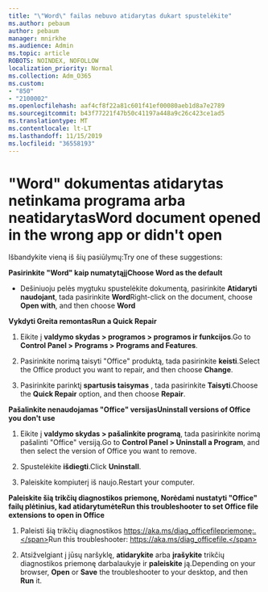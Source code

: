 ```yaml
---
title: "\"Word\" failas nebuvo atidarytas dukart spustelėkite"
ms.author: pebaum
author: pebaum
manager: mnirkhe
ms.audience: Admin
ms.topic: article
ROBOTS: NOINDEX, NOFOLLOW
localization_priority: Normal
ms.collection: Adm_O365
ms.custom:
- "850"
- "2100002"
ms.openlocfilehash: aaf4cf8f22a81c601f41ef00080aeb1d8a7e2789
ms.sourcegitcommit: b43f77221f47b50c41197a448a9c26c423ce1ad5
ms.translationtype: MT
ms.contentlocale: lt-LT
ms.lasthandoff: 11/15/2019
ms.locfileid: "36558193"
---
```

# <a name="word-document-opened-in-the-wrong-app-or-didnt-open"></a><span data-ttu-id="20e36-102">"Word" dokumentas atidarytas netinkama programa arba neatidarytas</span><span class="sxs-lookup"><span data-stu-id="20e36-102">Word document opened in the wrong app or didn't open</span></span>

<span data-ttu-id="20e36-103">Išbandykite vieną iš šių pasiūlymų:</span><span class="sxs-lookup"><span data-stu-id="20e36-103">Try one of these suggestions:</span></span>

<span data-ttu-id="20e36-104">**Pasirinkite "Word" kaip numatytąjį**</span><span class="sxs-lookup"><span data-stu-id="20e36-104">**Choose Word as the default**</span></span>

- <span data-ttu-id="20e36-105">Dešiniuoju pelės mygtuku spustelėkite dokumentą, pasirinkite **Atidaryti naudojant**, tada pasirinkite **Word**</span><span class="sxs-lookup"><span data-stu-id="20e36-105">Right-click on the document, choose **Open with**, and then choose **Word**</span></span>

<span data-ttu-id="20e36-106">**Vykdyti Greita remontas**</span><span class="sxs-lookup"><span data-stu-id="20e36-106">**Run a Quick Repair**</span></span>

1. <span data-ttu-id="20e36-107">Eikite į **valdymo skydas > programos > programos ir funkcijos**.</span><span class="sxs-lookup"><span data-stu-id="20e36-107">Go to **Control Panel > Programs > Programs and Features**.</span></span>

2. <span data-ttu-id="20e36-108">Pasirinkite norimą taisyti "Office" produktą, tada pasirinkite **keisti**.</span><span class="sxs-lookup"><span data-stu-id="20e36-108">Select the Office product you want to repair, and then choose **Change**.</span></span>

3. <span data-ttu-id="20e36-109">Pasirinkite parinktį **spartusis taisymas** , tada pasirinkite **Taisyti**.</span><span class="sxs-lookup"><span data-stu-id="20e36-109">Choose the **Quick Repair** option, and then choose **Repair**.</span></span>

<span data-ttu-id="20e36-110">**Pašalinkite nenaudojamas "Office" versijas**</span><span class="sxs-lookup"><span data-stu-id="20e36-110">**Uninstall versions of Office you don't use**</span></span>

1. <span data-ttu-id="20e36-111">Eikite į **valdymo skydas > pašalinkite programą**, tada pasirinkite norimą pašalinti "Office" versiją.</span><span class="sxs-lookup"><span data-stu-id="20e36-111">Go to **Control Panel > Uninstall a Program**, and then select the version of Office you want to remove.</span></span>

2. <span data-ttu-id="20e36-112">Spustelėkite **išdiegti**.</span><span class="sxs-lookup"><span data-stu-id="20e36-112">Click **Uninstall**.</span></span>

3. <span data-ttu-id="20e36-113">Paleiskite kompiuterį iš naujo.</span><span class="sxs-lookup"><span data-stu-id="20e36-113">Restart your computer.</span></span>

<span data-ttu-id="20e36-114">**Paleiskite šią trikčių diagnostikos priemonę, Norėdami nustatyti "Office" failų plėtinius, kad atidarytumėte**</span><span class="sxs-lookup"><span data-stu-id="20e36-114">**Run this troubleshooter to set Office file extensions to open in Office**</span></span>

1. <span data-ttu-id="20e36-115">Paleisti šią trikčių diagnostikos https://aka.ms/diag_officefilepriemonę:.</span><span class="sxs-lookup"><span data-stu-id="20e36-115">Run this troubleshooter: https://aka.ms/diag_officefile.</span></span>

2. <span data-ttu-id="20e36-116">Atsižvelgiant į jūsų naršyklę, **atidarykite** arba **įrašykite** trikčių diagnostikos priemonę darbalaukyje ir **paleiskite** ją.</span><span class="sxs-lookup"><span data-stu-id="20e36-116">Depending on your browser, **Open** or **Save** the troubleshooter to your desktop, and then **Run** it.</span></span>
